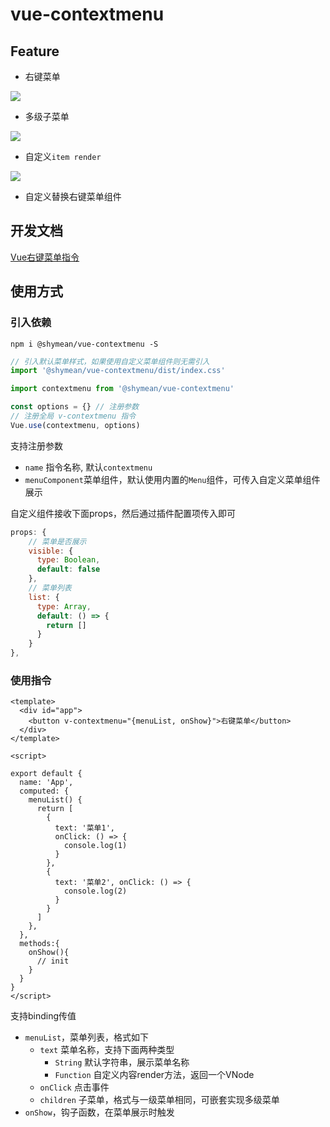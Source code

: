 # vue-contextmenu

## Feature

* 右键菜单

![](http://img.shymean.com/oPic/1610849333538_715.png)

* 多级子菜单

![](http://img.shymean.com/oPic/1610849154371_720.png)

* 自定义`item render`

![](http://img.shymean.com/oPic/1610849243240_542.png)

* 自定义替换右键菜单组件

## 开发文档

[Vue右键菜单指令](https://www.shymean.com/article/%E5%AE%9E%E7%8E%B0%E4%B8%80%E4%B8%AAVue%E5%8F%B3%E9%94%AE%E8%8F%9C%E5%8D%95%E6%8C%87%E4%BB%A4)

## 使用方式

### 引入依赖

```
npm i @shymean/vue-contextmenu -S
```

```js
// 引入默认菜单样式，如果使用自定义菜单组件则无需引入
import '@shymean/vue-contextmenu/dist/index.css'

import contextmenu from '@shymean/vue-contextmenu'

const options = {} // 注册参数
// 注册全局 v-contextmenu 指令
Vue.use(contextmenu, options)
```
支持注册参数
* `name` 指令名称, 默认`contextmenu`
* `menuComponent`菜单组件，默认使用内置的`Menu`组件，可传入自定义菜单组件展示

自定义组件接收下面props，然后通过插件配置项传入即可
```js
props: {
    // 菜单是否展示
    visible: {
      type: Boolean,
      default: false
    },
    // 菜单列表
    list: {
      type: Array,
      default: () => {
        return []
      }
    }
},
```

### 使用指令
```vue
<template>
  <div id="app">
    <button v-contextmenu="{menuList, onShow}">右键菜单</button>
  </div>
</template>

<script>

export default {
  name: 'App',
  computed: {
    menuList() {
      return [
        {
          text: '菜单1',
          onClick: () => {
            console.log(1)
          }
        },
        {
          text: '菜单2', onClick: () => {
            console.log(2)
          }
        }
      ]
    },
  },
  methods:{
    onShow(){
      // init
    }
  }
}
</script>
```
支持binding传值
* `menuList`，菜单列表，格式如下
    * `text` 菜单名称，支持下面两种类型
        * `String` 默认字符串，展示菜单名称
        * `Function` 自定义内容render方法，返回一个VNode
    * `onClick` 点击事件
    * `children` 子菜单，格式与一级菜单相同，可嵌套实现多级菜单
* `onShow`，钩子函数，在菜单展示时触发
